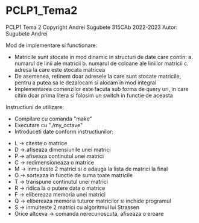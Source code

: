 # PCLP1_Tema2
PCLP1 Tema 2
Copyright Andrei Sugubete 315CAb 2022-2023
Autor: Sugubete Andrei

Mod de implementare si functionare:
- Matricile sunt stocate in mod dinamic in structuri de date care contin:
a. numarul de linii ale matricii
b. numarul de coloane ale liniilor matricii
c. adresa la care este stocata matricea
- De asemenea, retinem doar adresele la care sunt stocate matricile,
pentru a putea sa le dezalocam si alocam in mod integral
- Implementarea comenzilor este facuta sub forma de query uri, in care
citim doar prima litera si folosim un switch in functie de aceasta

Instructiuni de utilizare:
- Compilare cu comanda "make"
- Executare cu "./my_octave"
- Introduceti date conform instructiunilor:
* L -> citeste o matrice
* D -> afiseaza dimensiunile unei matrici
* P -> afiseaza continutul unei matrici
* C -> redimensioneaza o matrice
* M -> inmulteste 2 matrici si o adauga la lista de matrici la final
* O -> sorteaza in functie de suma toate matricile
* T -> transpune continutul unei matrici
* R -> ridica la o putere data o matrice
* F -> elibereaza memoria unei matrici
* Q -> elibereaza memoria tuturor matricilor si inchide programul
* S -> inmulteste 2 matrici cu algoritmul lui Strassen
* Orice altceva -> comanda nerecunoscuta, afiseaza o eroare

